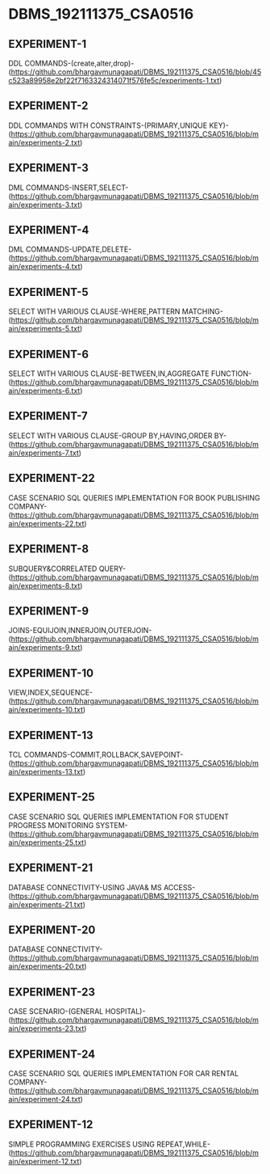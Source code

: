 # DBMS_192111375_CSA0516
## EXPERIMENT-1
DDL COMMANDS-(create,alter,drop)-(https://github.com/bhargavmunagapati/DBMS_192111375_CSA0516/blob/45c523a89958e2bf22f7163324314071f576fe5c/experiments-1.txt)
## EXPERIMENT-2
DDL COMMANDS WITH CONSTRAINTS-(PRIMARY,UNIQUE KEY)-(https://github.com/bhargavmunagapati/DBMS_192111375_CSA0516/blob/main/experiments-2.txt)
## EXPERIMENT-3
DML COMMANDS-INSERT,SELECT-(https://github.com/bhargavmunagapati/DBMS_192111375_CSA0516/blob/main/experiments-3.txt)
## EXPERIMENT-4
DML COMMANDS-UPDATE,DELETE-(https://github.com/bhargavmunagapati/DBMS_192111375_CSA0516/blob/main/experiments-4.txt)
## EXPERIMENT-5
SELECT WITH VARIOUS CLAUSE-WHERE,PATTERN MATCHING-(https://github.com/bhargavmunagapati/DBMS_192111375_CSA0516/blob/main/experiments-5.txt)
## EXPERIMENT-6
SELECT WITH VARIOUS CLAUSE-BETWEEN,IN,AGGREGATE FUNCTION-(https://github.com/bhargavmunagapati/DBMS_192111375_CSA0516/blob/main/experiments-6.txt)
## EXPERIMENT-7
SELECT WITH VARIOUS CLAUSE-GROUP BY,HAVING,ORDER BY-(https://github.com/bhargavmunagapati/DBMS_192111375_CSA0516/blob/main/experiments-7.txt)
## EXPERIMENT-22
CASE SCENARIO SQL QUERIES IMPLEMENTATION FOR BOOK PUBLISHING COMPANY-(https://github.com/bhargavmunagapati/DBMS_192111375_CSA0516/blob/main/experiments-22.txt)
## EXPERIMENT-8
SUBQUERY&CORRELATED QUERY-(https://github.com/bhargavmunagapati/DBMS_192111375_CSA0516/blob/main/experiments-8.txt)
## EXPERIMENT-9
JOINS-EQUIJOIN,INNERJOIN,OUTERJOIN-(https://github.com/bhargavmunagapati/DBMS_192111375_CSA0516/blob/main/experiments-9.txt)
## EXPERIMENT-10
VIEW,INDEX,SEQUENCE-(https://github.com/bhargavmunagapati/DBMS_192111375_CSA0516/blob/main/experiments-10.txt)
## EXPERIMENT-13
TCL COMMANDS-COMMIT,ROLLBACK,SAVEPOINT-(https://github.com/bhargavmunagapati/DBMS_192111375_CSA0516/blob/main/experiments-13.txt)
## EXPERIMENT-25
CASE SCENARIO SQL QUERIES IMPLEMENTATION FOR STUDENT PROGRESS MONITORING SYSTEM-(https://github.com/bhargavmunagapati/DBMS_192111375_CSA0516/blob/main/experiments-25.txt)
## EXPERIMENT-21
DATABASE CONNECTIVITY-USING JAVA& MS ACCESS-(https://github.com/bhargavmunagapati/DBMS_192111375_CSA0516/blob/main/experiments-21.txt)
## EXPERIMENT-20
DATABASE CONNECTIVITY-(https://github.com/bhargavmunagapati/DBMS_192111375_CSA0516/blob/main/experiments-20.txt)
## EXPERIMENT-23
CASE SCENARIO-(GENERAL HOSPITAL)-(https://github.com/bhargavmunagapati/DBMS_192111375_CSA0516/blob/main/experiments-23.txt)
## EXPERIMENT-24
CASE SCENARIO SQL QUERIES IMPLEMENTATION FOR CAR RENTAL COMPANY-(https://github.com/bhargavmunagapati/DBMS_192111375_CSA0516/blob/main/experiment-24.txt)
## EXPERIMENT-12
SIMPLE PROGRAMMING EXERCISES USING REPEAT,WHILE-(https://github.com/bhargavmunagapati/DBMS_192111375_CSA0516/blob/main/experiment-12.txt)

